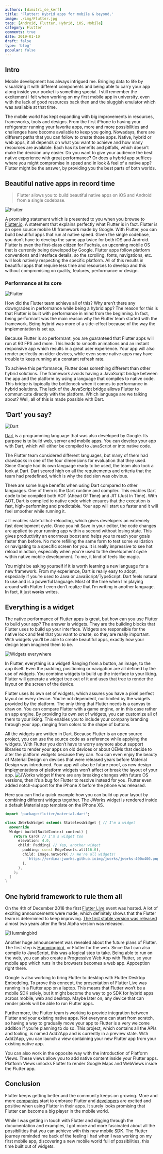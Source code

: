 ```yaml
---
authors: [dimitri_de_kerf]
title: 'Flutter: Hybrid apps for mobile & beyond.'
image: ./img/Flutter.jpg
tags: [Android, Flutter, Hybrid, iOS, Mobile]
category: Flutter
comments: true
date: 2019-01-10
draft: false
type: 'blog'
popular: false
---
```


## Intro

Mobile development has always intrigued me.
Bringing data to life by visualizing it with different components and being able to carry your app along inside your pocket is something special.
I still remember the excitement I felt when working on my first mobile app in university,
even with the lack of good resources back then and the sluggish emulator which was available at that time.

The mobile world has kept expanding with big improvements in resources, frameworks, tools and designs.
From the first iPhone to having your refrigerator running your favorite apps, more and more possibilities and challenges have become available to keep you going.
Nowadays, there are different paths that you can follow to create those apps.
Native, hybrid or web apps, it all depends on what you want to achieve and how many resources are available.
Each has its benefits and pitfalls, which doesn’t make the decision any easier.
Do you want to give your audience the best native experience with great performance?
Or does a hybrid app suffices where you might compromise in speed and in look & feel of a native app?
Flutter might be the answer, by providing you the best parts of both worlds.

## Beautiful native apps in record time

>Flutter allows you to build beautiful native apps on iOS and Android from a single codebase.

<span class="image left"><img alt="Flutter" src="./img/flutter_logo.jpeg"></span>

A promising statement which is presented to you when you browse to [Flutter.io](https://flutter.io/).
A statement that explains perfectly what Flutter is in fact.
Flutter is an open source mobile UI framework made by Google.
With Flutter, you can build beautiful apps that run at native speed.
Given the single codebase, you don’t have to develop the same app twice for both iOS and Android.
Flutter is even the first-class citizen for Fuchsia, an upcoming mobile OS that is currently being developed by Google.
Flutter apps follow platform conventions and interface details, so the scrolling, fonts, navigations, etc. will look natively respecting the specific platform.
All of this results in beautiful apps that require less time and resources to develop and this without compromising on quality, features, performance or design.

<h3 style="clear: left;">Performance at its core</h3>

<span class="image right"><img alt="Flutter" src="./img/flutter-gallery.gif"></span>

How did the Flutter team achieve all of this?
Why aren’t there any downgrades in performance while being a hybrid app?
The reason for this is that Flutter is built with performance in mind from the beginning.
In fact, being performant was the main reason why the Flutter team started with the framework.
Being hybrid was more of a side-effect because of the way the implementation is set up.

Because Flutter is so performant, you are guaranteed that Flutter apps will run at 60 FPS and more.
This leads to smooth animations and an instant responsive app which results in a great user experience.
Your app will also render perfectly on older devices, while even some native apps may have trouble to keep running at a constant refresh rate.

To achieve this performance, Flutter does something different than other hybrid solutions.
The framework avoids having a JavaScript bridge between the app and the platform by using a language that compiles to native code.
This bridge is typically the bottleneck when it comes to performance in hybrid solutions.
The lack of the JavaScript bridge allows Flutter to communicate directly with the platform.
Which language are we talking about?
Well, all of this is made possible with Dart.

## ‘Dart’ you say?

<span class="image left"><img alt="Dart" src="./img/dart.png"></span>

[Dart](https://www.dartlang.org/) is a programming language that was also developed by Google.
Its purpose is to build web, server and mobile apps.
You can develop your app with Dart, which will either be compiled to JavaScript or into native code.

The Flutter team considered different languages, but many of them had drawbacks in one of the four dimensions for evaluation that they used.
Since Google had its own language ready to be used, the team also took a look at Dart.
Dart scored high on all the requirements and criteria that the team had predefined, which is why the decision was obvious.

There are some huge benefits when using Dart compared to other languages.
One of them is the Dart runtime and compiler.
This enables Dart code to be compiled both AOT (Ahead Of Time) and JIT (Just In Time).
With AOT, Dart is compiled to native code which ensures that the execution is fast, high-performing and predictable.
Your app will start up faster and it will feel smoother while running it.

JIT enables stateful hot-reloading, which gives developers an extremely fast development cycle.
Once you hit Save in your editor, the code changes are applied to your running app within a second without losing state.
This gives productivity an enormous boost and helps you to reach your goals faster than before.
No more refilling the same form to test some validation or navigating to a specific screen for you.
It is really impressive to see hot reload in action, especially when you’re used to the development cycle within native mobile development.
To me, it kind of feels like magic.

You might be asking yourself if it is worth learning a new language for a new framework.
From my experience, Dart is really easy to adopt, especially if you’re used to Java or JavaScript/TypeScript.
Dart feels natural to use and is a powerful language.
Most of the time when I'm playing around with Flutter I even don’t realize that I’m writing in another language.
In fact, it just ~~works~~ writes.

## Everything is a widget

The native performance of Flutter apps is great, but how can you use Flutter to build your app?
The answer is widgets.
They are the building blocks that Flutter uses to build up your interface.
Widgets are responsible for the native look and feel that you want to create, so they are really important.
With widgets you’ll be able to create beautiful apps, exactly how your design team imagined them to be.

<span class="image left"><img alt="Widgets everywhere" src="./img/meditation.jpg"></span>

In Flutter, everything is a widget!
Ranging from a button, an image, to the app itself.
Even the padding, positioning or navigation are all defined by the use of widgets.
You combine widgets to build up the interface to your liking.
Flutter will generate a widget tree out of it and uses that tree to render the layout on the screen of the device.

Flutter uses its own set of widgets, which assures you have a pixel perfect layout on every device.
You’re not dependent, nor limited by the widgets provided by the platform.
The only thing that Flutter needs is a canvas to draw on.
You can compare Flutter with a game engine, or in this case rather an app engine.
By providing its own set of widgets, you can customize all of them to your liking.
This enables you to include your company branding through your app, ranging from colors to the shape of buttons.

All the widgets are written in Dart.
Because Flutter is an open source project, you can use the source code as a reference while applying the widgets.
With Flutter you don’t have to worry anymore about support libraries to render your apps on old devices or about OEMs that decide to alter the platform widgets because they can.
You can even enjoy the beauty of Material Design on devices that were released years before Material Design was introduced.
Your app will also be future proof, as new design implementations of platform widgets won’t affect or break the layout of your app.
<span class="image right"><img alt="JWorks widget" src="./img/jworks_widget.png"></span>
If there are any breaking changes with future OS versions, then it’s a bug for Flutter to resolve instead for you.
Flutter even added notch-support for the iPhone X before the phone was released.

Here you can find a quick example how you can build up your layout by combining different widgets together.
The JWorks widget is rendered inside a default Material app template on the iPhone XS.

```dart
import 'package:flutter/material.dart';

class JWorksWidget extends StatelessWidget { // I'm a widget
  @override
  Widget build(BuildContext context) {
    return Card( // I'm a widget too
      elevation: 4.0,
      child: Padding( // Yep, another widget
        padding: const EdgeInsets.all(16.0),
        child: Image.network( // We're all widgets!
          'https://ordina-jworks.github.ioimg/jworks/jworks-400x400.png',
        ),
      ),
    );
  }
}
```

## One hybrid framework to rule them all

On the 4th of December 2018 the first [Flutter Live](https://developers.google.com/events/flutter-live/) event was hosted.
A lot of exciting announcements were made, which definitely shows that the Flutter team is determined to keep improving.
[The first stable version was released](https://developers.googleblog.com/2018/12/flutter-10-googles-portable-ui-toolkit.html) almost two years after the first Alpha version was released.

<img class="image fit" alt="Hummingbird" src="./img/hummingbird.png">

Another huge announcement was revealed about the future plans of Flutter.
The first step is [Hummingbird](https://medium.com/flutter-io/hummingbird-building-flutter-for-the-web-e687c2a023a8), or Flutter for the web.
Since Dart can also compile to JavaScript, this was a logical step to take.
Being able to run on the web, you can also create a Progressive Web App with Flutter, so your mobile app which runs in the browsers becomes a web app.
Appception right there.

Google is also working to bring Flutter to desktop with Flutter Desktop Embedding.
To prove this concept, the presentation of Flutter Live was running in a Flutter app on a laptop.
This means that Flutter won’t be a mobile SDK solely, but it might become the way to go SDK for hybrid apps across mobile, web and desktop.
Maybe later on, any device that can render pixels will be able to run Flutter apps.

Furthermore, the Flutter team is working to provide integration between Flutter and your existing native apps.
Not everyone can start from scratch, so having a way to gradually move your app to Flutter is a very welcome addition if you’re planning to do so.
This project, which contains all the APIs and tooling, is named Add2App and is currently in a preview state.
With Add2App, you can launch a view containing your new Flutter app from your existing native app.

You can also work in the opposite way with the introduction of Platform Views.
These views allow you to add native content inside your Flutter apps.
Platform Views unlocks Flutter to render Google Maps and WebViews inside the Flutter app.

## Conclusion

Flutter keeps getting better and the community keeps on growing.
More and more [companies](https://flutter.io/showcase) start to embrace Flutter
and [developers](https://itsallwidgets.com/) are excited and positive when using Flutter in their apps.
It surely looks promising that Flutter can become a big player in the mobile world.

While I was getting in touch with Flutter and digging through the documentation and examples,
I got more and more fascinated about all the possibilities that you can achieve with this new mobile SDK.
The Flutter journey reminded me back of the feeling I had when I was working on my first mobile app,
discovering a new mobile world full of possibilities, this time built out of widgets.